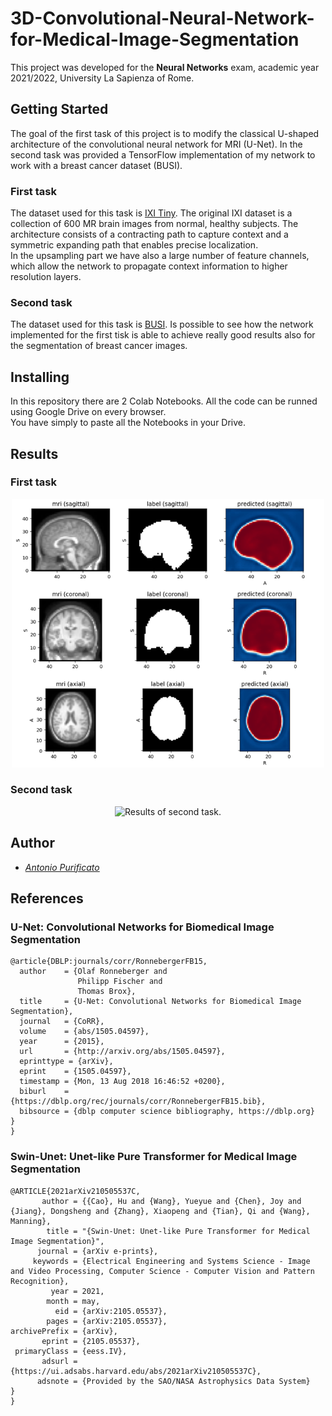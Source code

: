 # 3D-Convolutional-Neural-Network-for-Medical-Image-Segmentation
This project was developed for the **Neural Networks** exam, academic year 2021/2022, University La Sapienza of Rome.
 
## Getting Started
The goal of the first task of this project is to modify the classical U-shaped architecture of the  convolutional neural network for MRI (U-Net). In the second task was provided a TensorFlow implementation of my network to work with a breast cancer dataset (BUSI).
 
### First task
The dataset used for this task is [IXI Tiny](https://brain-development.org/ixi-dataset/). The original IXI dataset is a collection of 600 MR brain images from normal, healthy subjects. The architecture consists of a contracting path to capture context and a symmetric expanding path that enables precise localization. <br>
In the upsampling part we have also a large number of feature channels, which allow the network to propagate context information to higher resolution layers.
 
### Second task
The dataset used for this task is [BUSI](https://academictorrents.com/details/d0b7b7ae40610bbeaea385aeb51658f527c86a16). Is possible to see how the network implemented for the first tisk is able to achieve really good results also for the segmentation of breast cancer images.
 
## Installing 
 
In this repository there are 2 Colab Notebooks. All the code can be runned using Google Drive on every browser.<br>
You have simply to paste all the Notebooks in your Drive.<br>

## Results
 
### First task

<p align="center">
 <img src="/src/NN.png" width="500" title="Network result on faces" >
<p\>
 
### Second task

<p align="center">
 <img src="/src/NN2".png" width="500" title="Results of second task." >
<p\>


## Author
- *[Antonio Purificato](https://github.com/antoniopurificato)*
 
## References
 
### U-Net: Convolutional Networks for Biomedical Image Segmentation
```
@article{DBLP:journals/corr/RonnebergerFB15,
  author    = {Olaf Ronneberger and
               Philipp Fischer and
               Thomas Brox},
  title     = {U-Net: Convolutional Networks for Biomedical Image Segmentation},
  journal   = {CoRR},
  volume    = {abs/1505.04597},
  year      = {2015},
  url       = {http://arxiv.org/abs/1505.04597},
  eprinttype = {arXiv},
  eprint    = {1505.04597},
  timestamp = {Mon, 13 Aug 2018 16:46:52 +0200},
  biburl    = {https://dblp.org/rec/journals/corr/RonnebergerFB15.bib},
  bibsource = {dblp computer science bibliography, https://dblp.org}
}
}
```


### Swin-Unet: Unet-like Pure Transformer for Medical Image Segmentation
```
@ARTICLE{2021arXiv210505537C,
       author = {{Cao}, Hu and {Wang}, Yueyue and {Chen}, Joy and {Jiang}, Dongsheng and {Zhang}, Xiaopeng and {Tian}, Qi and {Wang}, Manning},
        title = "{Swin-Unet: Unet-like Pure Transformer for Medical Image Segmentation}",
      journal = {arXiv e-prints},
     keywords = {Electrical Engineering and Systems Science - Image and Video Processing, Computer Science - Computer Vision and Pattern Recognition},
         year = 2021,
        month = may,
          eid = {arXiv:2105.05537},
        pages = {arXiv:2105.05537},
archivePrefix = {arXiv},
       eprint = {2105.05537},
 primaryClass = {eess.IV},
       adsurl = {https://ui.adsabs.harvard.edu/abs/2021arXiv210505537C},
      adsnote = {Provided by the SAO/NASA Astrophysics Data System}
}
}
```



